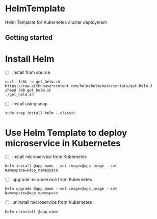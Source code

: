 # HelmTemplate

Helm Template for Kubernetes cluster deployment

## Getting started

# Install Helm 

- [ ] install from source
```
curl -fsSL -o get_helm.sh https://raw.githubusercontent.com/helm/helm/main/scripts/get-helm-3
chmod 700 get_helm.sh
./get_helm.sh
```

- [ ] install using snap
```
sudo snap install helm --classic
```

# Use Helm Template to deploy microservice in Kubernetes

- [ ] install microservice from Kubernetes
```
helm install @app_name --set image=@app_image --set Namespace=@app_namespace
```

- [ ] upgrade microservice from Kubernetes
```
helm upgrade @app_name --set image=@app_image --set Namespace=@app_namespace
```

- [ ] uninstall microservice from Kubernetes
```
helm uninstall @app_name
```